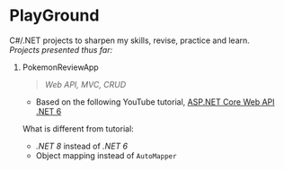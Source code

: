 # PlayGround

C#/.NET projects to sharpen my skills, revise, practice and learn. 
<br>
*Projects presented thus far:*

1. PokemonReviewApp

    > *Web API, MVC, CRUD*

    - Based on the following YouTube tutorial, [ASP.NET Core Web API .NET 6](https://www.youtube.com/watch?v=_8nLSsK5NDo&list=PL82C6-O4XrHdiS10BLh23x71ve9mQCln0)

    What is different from tutorial:
   - *.NET 8* instead of *.NET 6*
   - Object mapping instead of `AutoMapper`